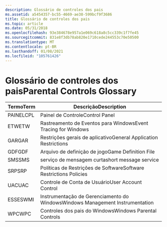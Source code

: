 ```yaml
---
description: Glossário de controles dos pais
ms.assetid: a5454357-bc55-4669-ae38-599bcf9f3686
title: Glossário de controles dos pais
ms.topic: article
ms.date: 05/31/2018
ms.openlocfilehash: 93e384678e957a1e069c618a8c5cc339c1f7fe45
ms.sourcegitcommit: 831e8f3db78ab820e1710cede244553c70e50500
ms.translationtype: MT
ms.contentlocale: pt-BR
ms.lasthandoff: 01/08/2021
ms.locfileid: "105761426"
---
```

# <a name="parental-controls-glossary"></a><span data-ttu-id="78137-103">Glossário de controles dos pais</span><span class="sxs-lookup"><span data-stu-id="78137-103">Parental Controls Glossary</span></span>



| <span data-ttu-id="78137-104">Termo</span><span class="sxs-lookup"><span data-stu-id="78137-104">Term</span></span>                                                       | <span data-ttu-id="78137-105">Descrição</span><span class="sxs-lookup"><span data-stu-id="78137-105">Description</span></span>                                   |
|------------------------------------------------------------|-----------------------------------------------|
| <span data-ttu-id="78137-106"><span id="CPL"></span><span id="cpl"></span>PAINEL</span><span class="sxs-lookup"><span data-stu-id="78137-106"><span id="CPL"></span><span id="cpl"></span>CPL</span></span><br/> | <span data-ttu-id="78137-107">Painel de Controle</span><span class="sxs-lookup"><span data-stu-id="78137-107">Control Panel</span></span><br/>                      |
| <span data-ttu-id="78137-108"><span id="ETW"></span><span id="etw"></span>ETW</span><span class="sxs-lookup"><span data-stu-id="78137-108"><span id="ETW"></span><span id="etw"></span>ETW</span></span><br/> | <span data-ttu-id="78137-109">Rastreamento de Eventos para Windows</span><span class="sxs-lookup"><span data-stu-id="78137-109">Event Tracing for Windows</span></span><br/>          |
| <span data-ttu-id="78137-110"><span id="GAR"></span><span id="gar"></span>GAR</span><span class="sxs-lookup"><span data-stu-id="78137-110"><span id="GAR"></span><span id="gar"></span>GAR</span></span><br/> | <span data-ttu-id="78137-111">Restrições gerais de aplicativo</span><span class="sxs-lookup"><span data-stu-id="78137-111">General Application Restrictions</span></span><br/>   |
| <span data-ttu-id="78137-112"><span id="GDF"></span><span id="gdf"></span>GDF</span><span class="sxs-lookup"><span data-stu-id="78137-112"><span id="GDF"></span><span id="gdf"></span>GDF</span></span><br/> | <span data-ttu-id="78137-113">Arquivo de definição de jogo</span><span class="sxs-lookup"><span data-stu-id="78137-113">Game Definition File</span></span><br/>               |
| <span data-ttu-id="78137-114"><span id="SMS"></span><span id="sms"></span>SMS</span><span class="sxs-lookup"><span data-stu-id="78137-114"><span id="SMS"></span><span id="sms"></span>SMS</span></span><br/> | <span data-ttu-id="78137-115">serviço de mensagem curta</span><span class="sxs-lookup"><span data-stu-id="78137-115">short message service</span></span><br/>              |
| <span data-ttu-id="78137-116"><span id="SRP"></span><span id="srp"></span>SRP</span><span class="sxs-lookup"><span data-stu-id="78137-116"><span id="SRP"></span><span id="srp"></span>SRP</span></span><br/> | <span data-ttu-id="78137-117">Políticas de Restrições de Software</span><span class="sxs-lookup"><span data-stu-id="78137-117">Software Restrictions Policies</span></span><br/>     |
| <span data-ttu-id="78137-118"><span id="UAC"></span><span id="uac"></span>UAC</span><span class="sxs-lookup"><span data-stu-id="78137-118"><span id="UAC"></span><span id="uac"></span>UAC</span></span><br/> | <span data-ttu-id="78137-119">Controle de Conta de Usuário</span><span class="sxs-lookup"><span data-stu-id="78137-119">User Account Control</span></span><br/>               |
| <span data-ttu-id="78137-120"><span id="WMI"></span><span id="wmi"></span>ESSES</span><span class="sxs-lookup"><span data-stu-id="78137-120"><span id="WMI"></span><span id="wmi"></span>WMI</span></span><br/> | <span data-ttu-id="78137-121">Instrumentação de Gerenciamento do Windows</span><span class="sxs-lookup"><span data-stu-id="78137-121">Windows Management Instrumentation</span></span><br/> |
| <span data-ttu-id="78137-122"><span id="WPC"></span><span id="wpc"></span>WPC</span><span class="sxs-lookup"><span data-stu-id="78137-122"><span id="WPC"></span><span id="wpc"></span>WPC</span></span><br/> | <span data-ttu-id="78137-123">Controles dos pais do Windows</span><span class="sxs-lookup"><span data-stu-id="78137-123">Windows Parental Controls</span></span><br/>          |



 

 

 




